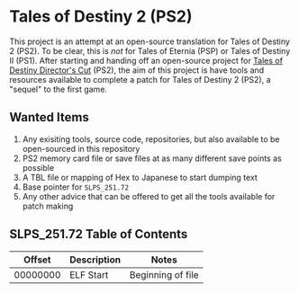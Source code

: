 # Tales of Destiny 2 (PS2)
This project is an attempt at an open-source translation for Tales of Destiny 2 (PS2).
To be clear, this is *not* for Tales of Eternia (PSP) or Tales of Destiny II (PS1).
After starting and handing off an open-source project for [Tales of Destiny Director's Cut](https://github.com/furiousg4m3r/Tales-of-Destiny-DC "Tales of Destiny DC") (PS2), the aim of this project is have tools and resources available to complete a patch for Tales of Destiny 2 (PS2), a "sequel" to the first game.

## Wanted Items
1. Any exisiting tools, source code, repositories, but also available to be open-sourced in this repository
2. PS2 memory card file or save files at as many different save points as possible
3. A TBL file or mapping of Hex to Japanese to start dumping text
4. Base pointer for `SLPS_251.72`
5. Any other advice that can be offered to get all the tools available for patch making

## SLPS_251.72 Table of Contents

Offset   | Description | Notes
---------|-------------|----------------------
00000000 | ELF Start   | Beginning of file
